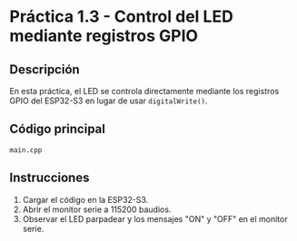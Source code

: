 # Práctica 1.3 - Control del LED mediante registros GPIO

## Descripción
En esta práctica, el LED se controla directamente mediante los registros GPIO del ESP32-S3 en lugar de usar `digitalWrite()`.

## Código principal
`main.cpp`

## Instrucciones
1. Cargar el código en la ESP32-S3.
2. Abrir el monitor serie a 115200 baudios.
3. Observar el LED parpadear y los mensajes "ON" y "OFF" en el monitor serie.
